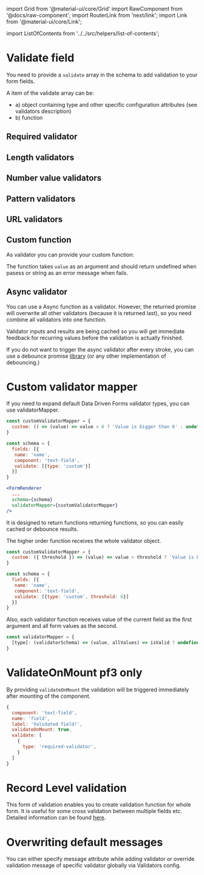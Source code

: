 import Grid from '@material-ui/core/Grid'
import RawComponent from '@docs/raw-component';
import RouterLink from 'next/link';
import Link from '@material-ui/core/Link';

import ListOfContents from '../../src/helpers/list-of-contents';

<Grid container item>
<Grid item xs={12} md={10}>

# Validate field

You need to provide a `validate` array in the schema to add validation to your form fields.

A item of the validate array can be:
* a) object containing type and other specific configuration attributes (see validators description)
* b) function

## Required validator

<RawComponent source="validators/required-validator" />

## Length validators

<RawComponent source="validators/length-validators" />

## Number value validators

<RawComponent source="validators/number-validator" />

## Pattern validators

<RawComponent source="validators/pattern-validator" />

## URL validators

<RawComponent source="validators/url-validator" />

## Custom function

As validator you can provide your custom function:

<RawComponent source="validators/custom-function" />

The function takes `value` as an argument and should return undefined when pasess or string as an error message when fails.

## Async validator

You can use a Async function as a validator. However, the returned promise will overwrite all other validators
(because it is returned last),
so you need combine all validators into one function.

<RawComponent source="validators/async-validator" />


Validator inputs and results are being cached so you will get immediate feedback for recurring values before the validation is actually finished.

If you do not want to trigger the async validator after every stroke, you can use a debounce promise [library](https://github.com/slorber/awesome-debounce-promise)
(or any other implementation of debouncing.)

# Custom validator mapper

If you need to expand default Data Driven Forms validator types, you can use <RouterLink href="/renderer/renderer-api#optionalprops"><Link href="/renderer/renderer-api#optionalprops">validatorMapper</Link></RouterLink>.

```jsx
const customValidatorMapper = {
  custom: () => (value) => value > 6 ? 'Value is bigger than 6' : undefined
}

const schema = {
  fields: [{
   name: 'name',
   component: 'text-field',
   validate: [{type: 'custom'}]
  }]
}

<FormRenderer
  ...
  schema={schema}
  validatorMapper={customValidatorMapper}
/>

```

It is designed to return functions returning functions, so you can easily cached or debounce results.

The higher order function receives the whole validator object.

```jsx
const customValidatorMapper = {
  custom: ({ threshold }) => (value) => value > threshold ? `Value is bigger than ${threshold}` : undefined
}

const schema = {
  fields: [{
   name: 'name',
   component: 'text-field',
   validate: [{type: 'custom', threshold: 6}]
  }]
}
```

Also, each validator function receives value of the current field as the first argument and all form values as the second.

```jsx
const validatorMapper = {
  [type]: (validatorSchema) => (value, allValues) => isValid ? undefined : 'error message'
}
```

# ValidateOnMount pf3 only

By providing `validateOnMount` the validation will be triggered immediately after mounting of the component.

```jsx
{
  component: 'text-field',
  name: 'field',
  label: 'Validated field!',
  validateOnMount: true,
  validate: [
    {
      type: 'required-validator',
    }
  ]
}
```

# Record Level validation

This form of validation enables you to create validation function for whole form. It is useful for some cross validation between multiple fields etc.
Detailed information can be found [here](https://final-form.org/docs/react-final-form/examples/record-level-validation).

<RawComponent source="validators/record-level-validation" />

# Overwriting default messages

You can either specify message attribute while adding validator or override validation message of specific validator globally via Validators config.

<RawComponent source="validators/global-message" />

</Grid>
<Grid item xs={false} md={2}>
  <ListOfContents file="renderer/validators" />
</Grid>
</Grid>